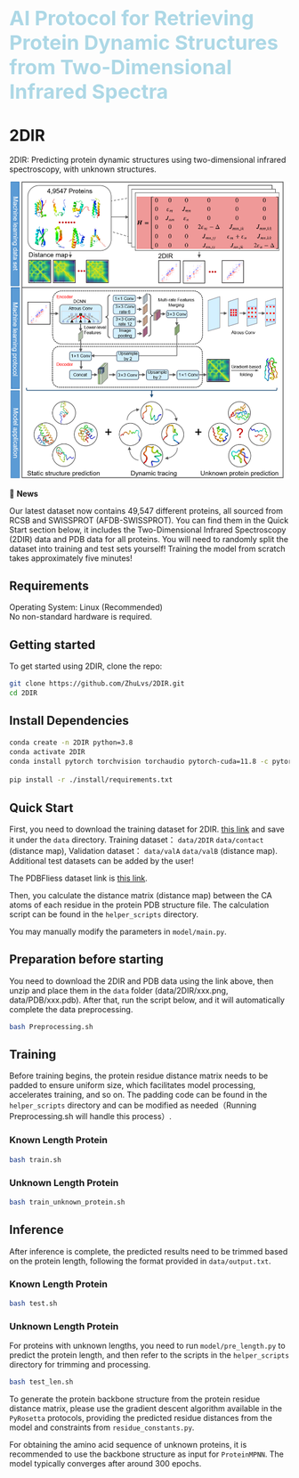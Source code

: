 <h2 style="color: lightblue; font-size: 36px;">AI Protocol for Retrieving Protein Dynamic Structures from Two-Dimensional Infrared Spectra</h2>

# 2DIR
2DIR: Predicting protein dynamic structures using two-dimensional infrared spectroscopy, with unknown structures.

![2DIR_model](img/2dir_image.png)


:bell:  **News**

Our latest dataset now contains 49,547 different proteins, all sourced from RCSB and SWISSPROT (AFDB-SWISSPROT). You can find them in the Quick Start section below, it includes the Two-Dimensional Infrared Spectroscopy (2DIR) data and PDB data for all proteins. You will need to randomly split the dataset into training and test sets yourself!
Training the model from scratch takes approximately five minutes!

## Requirements
Operating System: Linux (Recommended)  
No non-standard hardware is required.

## Getting started
To get started using 2DIR, clone the repo:
```bash
git clone https://github.com/ZhuLvs/2DIR.git
cd 2DIR
```
## Install Dependencies
```bash
conda create -n 2DIR python=3.8
conda activate 2DIR
conda install pytorch torchvision torchaudio pytorch-cuda=11.8 -c pytorch -c nvidia

pip install -r ./install/requirements.txt

```



## Quick Start

First, you need to download the training dataset for 2DIR. [this link](https://zenodo.org/records/14233899)  and save it under the `data` directory.
Training dataset：  `data/2DIR` `data/contact` (distance map),
Validation dataset：   `data/valA` `data/valB`    (distance map).
Additional test datasets can be added by the user!

The PDBFliess dataset link is [this link](https://zenodo.org/records/14233904). 

Then, you calculate the distance matrix (distance map) between the CA atoms of each residue in the protein PDB structure file. The calculation script can be found in the  `helper_scripts`  directory.

You may manually modify the parameters in `model/main.py`.


## Preparation before starting

You need to download the 2DIR and PDB data using the link above, then unzip and place them in the `data` folder (data/2DIR/xxx.png, data/PDB/xxx.pdb). After that, run the script below, and it will automatically complete the data preprocessing.

```bash
bash Preprocessing.sh
```

## Training
Before training begins, the protein residue distance matrix needs to be padded to ensure uniform size, which facilitates model processing, accelerates training, and so on. The padding code can be found in the `helper_scripts` directory and can be modified as needed（Running Preprocessing.sh will handle this process）.

### Known Length Protein
```bash
bash train.sh
```

### Unknown Length Protein
```bash
bash train_unknown_protein.sh
```
## Inference
After inference is complete, the predicted results need to be trimmed based on the protein length, following the format provided in `data/output.txt`.
### Known Length Protein
```bash
bash test.sh
```
### Unknown Length Protein
For proteins with unknown lengths, you need to run `model/pre_length.py` to predict the protein length, and then refer to the scripts in the `helper_scripts` directory for trimming and processing.
```bash
bash test_len.sh
```



To generate the protein backbone structure from the protein residue distance matrix, please use the gradient descent algorithm available in the `PyRosetta` protocols, providing the predicted residue distances from the model and constraints from `residue_constants.py`.

For obtaining the amino acid sequence of unknown proteins, it is recommended to use the backbone structure as input for `ProteinMPNN`. The model typically converges after around 300 epochs.
